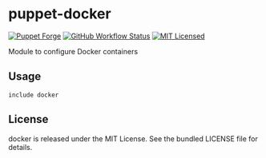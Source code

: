 puppet-docker
===========

[![Puppet Forge](https://img.shields.io/puppetforge/v/halyard/docker.svg)](https://forge.puppetlabs.com/halyard/docker)
[![GitHub Workflow Status](https://img.shields.io/github/actions/workflow/status/halyard/puppet-docker/build.yml?branch=main)](https://github.com/halyard/puppet-docker/actions)
[![MIT Licensed](http://img.shields.io/badge/license-MIT-green.svg?style=flat)](https://tldrlegal.com/license/mit-license)

Module to configure Docker containers

## Usage

```puppet
include docker
```
## License

docker is released under the MIT License. See the bundled LICENSE file for details.

